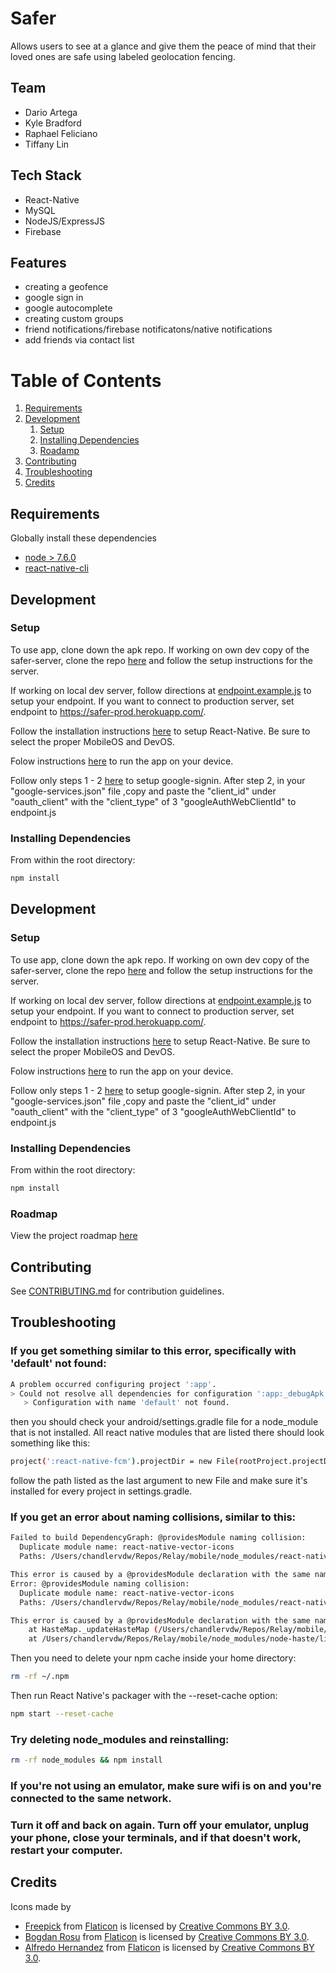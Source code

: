 # Safer

Allows users to see at a glance and give them the peace of mind that their loved ones are safe using labeled geolocation fencing.


## Team

  - Dario Artega
  - Kyle Bradford
  - Raphael Feliciano
  - Tiffany Lin

## Tech Stack

- React-Native
- MySQL
- NodeJS/ExpressJS
- Firebase

## Features

- creating a geofence
- google sign in
- google autocomplete
- creating custom groups
- friend notifications/firebase notificatons/native notifications
- add friends via contact list

# Table of Contents

1. [Requirements](#requirements)
1. [Development](#development)
    1. [Setup](#setup)
    1. [Installing Dependencies](#installing-dependencies)
    1. [Roadamp](#roadmap)
1. [Contributing](#contributing)
1. [Troubleshooting](#troubleshooting)
1. [Credits](#credits)

## Requirements

Globally install these dependencies

- [node > 7.6.0](https://nodejs.org)
- [react-native-cli](https://www.npmjs.com/package/react-native-cli)

## Development


### Setup

To use app, clone down the apk repo.
If working on own dev copy of the safer-server, clone the repo [here](https://github.com/blink672/safer-server) and follow the setup instructions for the server.

If working on local dev server, follow directions at [endpoint.example.js](app/endpoint.example.js) to setup your endpoint.
If you want to connect to production server, set endpoint to https://safer-prod.herokuapp.com/.

Follow the installation instructions [here](https://facebook.github.io/react-native/docs/getting-started.html) to setup React-Native. Be sure to select the proper MobileOS and DevOS.

Folow instructions [here](https://facebook.github.io/react-native/docs/running-on-device.html) to run the app on your device.

Follow only steps 1 - 2 [here](https://github.com/devfd/react-native-google-signin/blob/master/android-guide.md) to setup google-signin.
After step 2, in your "google-services.json" file ,copy and paste the "client_id" under "oauth_client" with the "client_type" of 3 "googleAuthWebClientId" to endpoint.js

### Installing Dependencies

From within the root directory:

```sh
npm install
```

## Development


### Setup

To use app, clone down the apk repo.
If working on own dev copy of the safer-server, clone the repo [here](https://github.com/blink672/safer-server) and follow the setup instructions for the server.

If working on local dev server, follow directions at [endpoint.example.js](app/endpoint.example.js) to setup your endpoint.
If you want to connect to production server, set endpoint to https://safer-prod.herokuapp.com/.

Follow the installation instructions [here](https://facebook.github.io/react-native/docs/getting-started.html) to setup React-Native. Be sure to select the proper MobileOS and DevOS.

Folow instructions [here](https://facebook.github.io/react-native/docs/running-on-device.html) to run the app on your device.

Follow only steps 1 - 2 [here](https://github.com/devfd/react-native-google-signin/blob/master/android-guide.md) to setup google-signin.
After step 2, in your "google-services.json" file ,copy and paste the "client_id" under "oauth_client" with the "client_type" of 3 "googleAuthWebClientId" to endpoint.js

### Installing Dependencies

From within the root directory:

```sh
npm install
```

### Roadmap

View the project roadmap [here](https://drive.google.com/open?id=1zswwIFLl2TnROUIvWz_xeiKi4R1QUJyWA1xDT4M54XY)


## Contributing

See [CONTRIBUTING.md](CONTRIBUTING.md) for contribution guidelines.

## Troubleshooting

### If you get something similar to this error, specifically with 'default' not found:
```sh
A problem occurred configuring project ':app'.
> Could not resolve all dependencies for configuration ':app:_debugApk'.
   > Configuration with name 'default' not found.
```
then you should check your android/settings.gradle file for a node_module that is not installed. All react native modules that are listed there should look something like this:
```sh
project(':react-native-fcm').projectDir = new File(rootProject.projectDir, '../node_modules/react-native-fcm/android')
```
follow the path listed as the last argument to new File and make sure it's installed for every project in settings.gradle.

### If you get an error about naming collisions, similar to this:
```sh
Failed to build DependencyGraph: @providesModule naming collision:
  Duplicate module name: react-native-vector-icons
  Paths: /Users/chandlervdw/Repos/Relay/mobile/node_modules/react-native/local-cli/rnpm/core/test/fixtures/files/package.json collides with /Users/chandlervdw/Repos/Relay/mobile/node_modules/react-native/Libraries/Animated/release/package.json

This error is caused by a @providesModule declaration with the same name accross two different files.
Error: @providesModule naming collision:
  Duplicate module name: react-native-vector-icons
  Paths: /Users/chandlervdw/Repos/Relay/mobile/node_modules/react-native/local-cli/rnpm/core/test/fixtures/files/package.json collides with /Users/chandlervdw/Repos/Relay/mobile/node_modules/react-native/Libraries/Animated/release/package.json

This error is caused by a @providesModule declaration with the same name accross two different files.
    at HasteMap._updateHasteMap (/Users/chandlervdw/Repos/Relay/mobile/node_modules/node-haste/lib/DependencyGraph/HasteMap.js:162:15)
    at /Users/chandlervdw/Repos/Relay/mobile/node_modules/node-haste/lib/DependencyGraph/HasteMap.js:140:25
```
Then you need to delete your npm cache inside your home directory:
```sh
rm -rf ~/.npm
```
Then run React Native's packager with the --reset-cache option:
```sh
npm start --reset-cache
```

### Try deleting node_modules and reinstalling:
```sh
rm -rf node_modules && npm install
```
### If you're not using an emulator, make sure wifi is on and you're connected to the same network.

### Turn it off and back on again. Turn off your emulator, unplug your phone, close your terminals, and if that doesn't work, restart your computer.

## Credits

Icons made by 
- [Freepick](http://www.freepik.com) from [Flaticon](http://www.flaticon.com) is licensed by [Creative Commons BY 3.0](http://creativecommons.org/licenses/by/3.0/).
- [Bogdan Rosu](http://www.flaticon.com/authors/bogdan-rosu) from [Flaticon](http://www.flaticon.com) is licensed by [Creative Commons BY 3.0](http://creativecommons.org/licenses/by/3.0/).
- [Alfredo Hernandez](http://www.flaticon.com/authors/alfredo-hernandez) from [Flaticon](http://www.flaticon.com) is licensed by [Creative Commons BY 3.0](http://creativecommons.org/licenses/by/3.0/).
